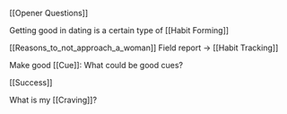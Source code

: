 [[Opener Questions]]

Getting good in dating is a certain type of [[Habit Forming]]

[[Reasons_to_not_approach_a_woman]]
Field report $\to$ [[Habit Tracking]]

Make good [[Cue]]: What could be good cues?

[[Success]]

What is my [[Craving]]?